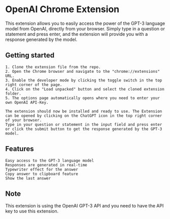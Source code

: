 # OpenAI Chrome Extension

This extension allows you to easily access the power of the GPT-3 language model from OpenAI, directly from your browser. Simply type in a question or statement and press enter, and the extension will provide you with a response generated by the model.
## Getting started
    
    1. Clone the extension file from the repo.
    2. Open the Chrome browser and navigate to the "chrome://extensions" URL.
    3. Enable the developer mode by clicking the toggle switch in the top right corner of the page.
    4. Click on the "Load unpacked" button and select the cloned extension folder.
    5. The options page automatically opens where you need to enter your own OpenAI API-Key.
    
    The extension should now be installed and ready to use. The Extension can be opened by clicking on the ChatGPT icon in the top right corner of your browser.
    Type in your question or statement in the input field and press enter or click the submit button to get the response generated by the GPT-3 model.

## Features

    Easy access to the GPT-3 language model
    Responses are generated in real-time
    Typewriter effect for the answer
    Copy answer to clipboard feature
    Show the last answer

## Note

This extension is using the OpenAI GPT-3 API and you need to have the API key to use this extension.
